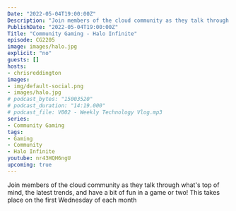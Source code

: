```yaml
---
Date: "2022-05-04T19:00:00Z"
Description: "Join members of the cloud community as they talk through what's top of mind, the latest trends, and have a bit of fun in a game or two! This takes place on the first Wednesday of each month"
PublishDate: "2022-05-04T19:00:00Z"
Title: "Community Gaming - Halo Infinite"
episode: CG2205
image: images/halo.jpg
explicit: "no"
guests: []
hosts:
- chrisreddington
images:
- img/default-social.png
- images/halo.jpg
# podcast_bytes: "15003520"
# podcast_duration: "14:19.000"
# podcast_file: V002 - Weekly Technology Vlog.mp3
series:
- Community Gaming
tags:
- Gaming
- Community
- Halo Infinite
youtube: nr43HQH6ngU
upcoming: true
---
```

Join members of the cloud community as they talk through what's top of mind, the latest trends, and have a bit of fun in a game or two! This takes place on the first Wednesday of each month
